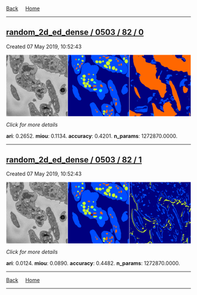 
[Back](..)&nbsp;&nbsp;&nbsp;&nbsp;&nbsp;[Home](https://leapmanlab.github.io/snapshots)

---

<div class="summary"><a href="0"><h2>random_2d_ed_dense / 0503 / 82 / 0</h2></a><p>Created 07 May 2019, 10:52:43
</p><a href="0"><img src="0/media/summary.png" align="center"></a><p>
<i>Click for more details</i>
</p></div>

**ari**: 0.2652. **miou**: 0.1134. **accuracy**: 0.4201. **n_params**: 1272870.0000. 

---

<div class="summary"><a href="1"><h2>random_2d_ed_dense / 0503 / 82 / 1</h2></a><p>Created 07 May 2019, 10:52:43
</p><a href="1"><img src="1/media/summary.png" align="center"></a><p>
<i>Click for more details</i>
</p></div>

**ari**: 0.0124. **miou**: 0.0890. **accuracy**: 0.4482. **n_params**: 1272870.0000. 

---

[Back](..)&nbsp;&nbsp;&nbsp;&nbsp;&nbsp;[Home](https://leapmanlab.github.io/snapshots)

---